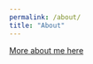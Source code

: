 ```yaml
---
permalink: /about/
title: "About"
---
```


[More about me here](https://ganesh47.github.io/aboutme/)